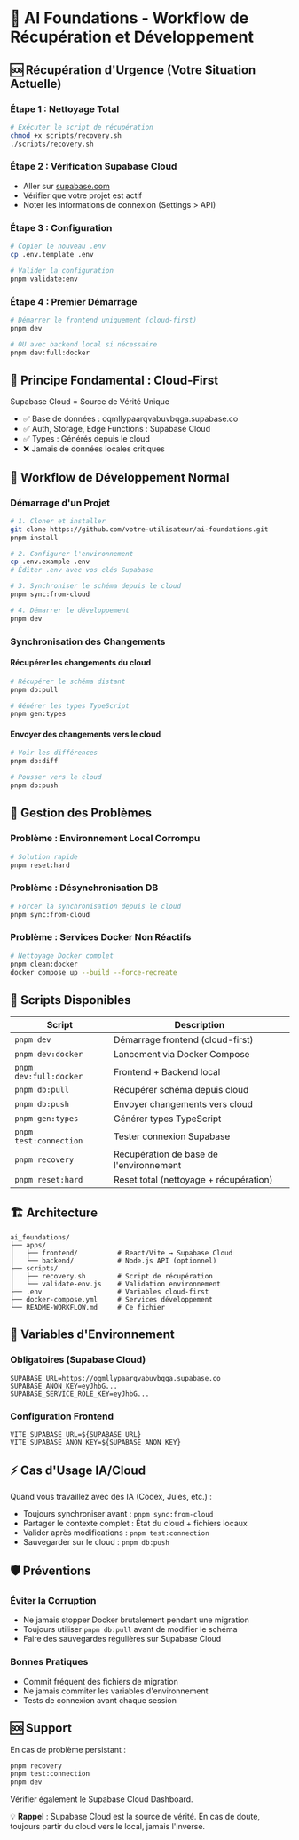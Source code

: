 # 🚀 AI Foundations - Workflow de Récupération et Développement

## 🆘 Récupération d'Urgence (Votre Situation Actuelle)

### Étape 1 : Nettoyage Total

```bash
# Exécuter le script de récupération
chmod +x scripts/recovery.sh
./scripts/recovery.sh
```

### Étape 2 : Vérification Supabase Cloud

- Aller sur [supabase.com](https://supabase.com/)
- Vérifier que votre projet est actif
- Noter les informations de connexion (Settings > API)

### Étape 3 : Configuration

```bash
# Copier le nouveau .env
cp .env.template .env

# Valider la configuration
pnpm validate:env
```

### Étape 4 : Premier Démarrage

```bash
# Démarrer le frontend uniquement (cloud-first)
pnpm dev

# OU avec backend local si nécessaire
pnpm dev:full:docker
```

## 🎯 Principe Fondamental : Cloud-First

Supabase Cloud = Source de Vérité Unique

- ✅ Base de données : oqmllypaarqvabuvbqga.supabase.co
- ✅ Auth, Storage, Edge Functions : Supabase Cloud
- ✅ Types : Générés depuis le cloud
- ❌ Jamais de données locales critiques

## 🔄 Workflow de Développement Normal

### Démarrage d'un Projet

```bash
# 1. Cloner et installer
git clone https://github.com/votre-utilisateur/ai-foundations.git
pnpm install

# 2. Configurer l'environnement
cp .env.example .env
# Éditer .env avec vos clés Supabase

# 3. Synchroniser le schéma depuis le cloud
pnpm sync:from-cloud

# 4. Démarrer le développement
pnpm dev
```

### Synchronisation des Changements

#### Récupérer les changements du cloud

```bash
# Récupérer le schéma distant
pnpm db:pull

# Générer les types TypeScript
pnpm gen:types
```

#### Envoyer des changements vers le cloud

```bash
# Voir les différences
pnpm db:diff

# Pousser vers le cloud
pnpm db:push
```

## 🚨 Gestion des Problèmes

### Problème : Environnement Local Corrompu

```bash
# Solution rapide
pnpm reset:hard
```

### Problème : Désynchronisation DB

```bash
# Forcer la synchronisation depuis le cloud
pnpm sync:from-cloud
```

### Problème : Services Docker Non Réactifs

```bash
# Nettoyage Docker complet
pnpm clean:docker
docker compose up --build --force-recreate
```

## 🔧 Scripts Disponibles

| Script                 | Description                             |
| ---------------------- | --------------------------------------- |
| `pnpm dev`             | Démarrage frontend (cloud-first)        |
| `pnpm dev:docker`      | Lancement via Docker Compose            |
| `pnpm dev:full:docker` | Frontend + Backend local                |
| `pnpm db:pull`         | Récupérer schéma depuis cloud           |
| `pnpm db:push`         | Envoyer changements vers cloud          |
| `pnpm gen:types`       | Générer types TypeScript                |
| `pnpm test:connection` | Tester connexion Supabase               |
| `pnpm recovery`        | Récupération de base de l'environnement |
| `pnpm reset:hard`      | Reset total (nettoyage + récupération)  |

## 🏗️ Architecture

```
ai_foundations/
├── apps/
│   ├── frontend/          # React/Vite → Supabase Cloud
│   └── backend/           # Node.js API (optionnel)
├── scripts/
│   ├── recovery.sh        # Script de récupération
│   └── validate-env.js    # Validation environnement
├── .env                   # Variables cloud-first
├── docker-compose.yml     # Services développement
└── README-WORKFLOW.md     # Ce fichier
```

## 📡 Variables d'Environnement

### Obligatoires (Supabase Cloud)

```env
SUPABASE_URL=https://oqmllypaarqvabuvbqga.supabase.co
SUPABASE_ANON_KEY=eyJhbG...
SUPABASE_SERVICE_ROLE_KEY=eyJhbG...
```

### Configuration Frontend

```env
VITE_SUPABASE_URL=${SUPABASE_URL}
VITE_SUPABASE_ANON_KEY=${SUPABASE_ANON_KEY}
```

## ⚡ Cas d'Usage IA/Cloud

Quand vous travaillez avec des IA (Codex, Jules, etc.) :

- Toujours synchroniser avant : `pnpm sync:from-cloud`
- Partager le contexte complet : État du cloud + fichiers locaux
- Valider après modifications : `pnpm test:connection`
- Sauvegarder sur le cloud : `pnpm db:push`

## 🛡️ Préventions

### Éviter la Corruption

- Ne jamais stopper Docker brutalement pendant une migration
- Toujours utiliser `pnpm db:pull` avant de modifier le schéma
- Faire des sauvegardes régulières sur Supabase Cloud

### Bonnes Pratiques

- Commit fréquent des fichiers de migration
- Ne jamais commiter les variables d'environnement
- Tests de connexion avant chaque session

## 🆘 Support

En cas de problème persistant :

```bash
pnpm recovery
pnpm test:connection
pnpm dev
```

Vérifier également le Supabase Cloud Dashboard.

💡 **Rappel** : Supabase Cloud est la source de vérité. En cas de doute, toujours partir du cloud vers le local, jamais l'inverse.

